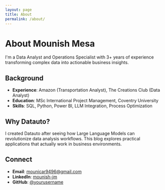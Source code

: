 ```yaml
---
layout: page
title: About
permalink: /about/
---
```


# About Mounish Mesa

I'm a Data Analyst and Operations Specialist with 3+ years of experience transforming complex data into actionable business insights.

## Background

- **Experience**: Amazon (Transportation Analyst), The Creations Club (Data Analyst)
- **Education**: MSc International Project Management, Coventry University
- **Skills**: SQL, Python, Power BI, LLM Integration, Process Optimization

## Why Datauto?

I created Datauto after seeing how Large Language Models can revolutionize data analysis workflows. This blog explores practical applications that actually work in business environments.

## Connect

- **Email**: mounicar9496@gmail.com
- **LinkedIn**: [mounish-jm](https://linkedin.com/in/mounish-jm)
- **GitHub**: [@yourusername](https://github.com/yourusername)
